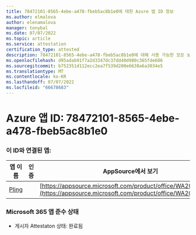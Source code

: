 ```yaml
---
title: 78472101-8565-4ebe-a478-fbeb5ac8b1e0에 대한 Azure 앱 ID 정보
ms.author: elmalova
author: elenamalova
manager: tonybal
ms.date: 07/07/2022
ms.topic: article
ms.service: attestation
certification_type: attested
description: 78472101-8565-4ebe-a478-fbeb5ac8b1e0에 대해 사용 가능한 모든 보안 및 규정 준수 정보입니다.
ms.openlocfilehash: d95adab91f7a2d3347dc37dd40d980c365fde606
ms.sourcegitcommit: b752351d112ecc2ea7f539d200e6638a6a3034e5
ms.translationtype: MT
ms.contentlocale: ko-KR
ms.lasthandoff: 07/07/2022
ms.locfileid: "66678683"
---
```

# <a name="azure-app-id-78472101-8565-4ebe-a478-fbeb5ac8b1e0"></a>Azure 앱 ID: 78472101-8565-4ebe-a478-fbeb5ac8b1e0


### <a name="apps-associated-with-this-id"></a>이 ID와 연결된 앱:
| **앱 이름** | **인증** | **AppSource에서 보기** |
|--------------|---------------|-----------------------|
| [Pling](../forward/WA200004294.md) |  | [https://appsource.microsoft.com/product/office/WA200004294](https://appsource.microsoft.com/product/office/WA200004294) |

### <a name="microsoft-365-app-compliance-status"></a>Microsoft 365 앱 준수 상태
- 게시자 Attestaton 상태: 완료됨
